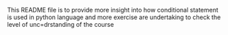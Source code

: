 This README file is to provide more insight into how conditional statement is used in python language and more exercise are undertaking to check the level of unc=drstanding of the course
